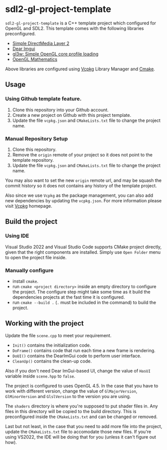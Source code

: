 # sdl2-gl-project-template

`sdl2-gl-project-template` is a C++ template project which configured for OpenGL and SDL2. This template comes with the following libraries preconfigured.

* [Simple DirectMedia Layer 2](http://libsdl.org/)
* [Dear Imgui](https://github.com/ocornut/imgui)
* [gl3w: Simple OpenGL core profile loading](https://github.com/skaslev/gl3w)
* [OpenGL Mathematics](https://github.com/g-truc/glm)

Above libraries are configured using [Vcpkg](https://github.com/microsoft/vcpkg) Library Manager and [Cmake](https://cmake.org/). 

## Usage

### Using Github template feature.

1. Clone this repository into your Github account.
2. Create a new project on Github with this project template.
3. Update the file `vcpkg.json` and `CMakeLists.txt` file to change the project name.

### Manual Repository Setup

1. Clone this repository.
2. Remove the `origin` remote of your project so it does not point to the template repository.
3. Update the file `vcpkg.json` and `CMakeLists.txt` file to change the project name.

You may also want to set the new `origin` remote url, and may be squash the commit history so it does not contains any history of the template project.

Also since we use `Vcpkg` as the package management, you can also add new dependencies by updating the `vcpkg.json`. For more information please visit [Vcpkg](https://github.com/microsoft/vcpkg) homepage.

## Build the project

### Using IDE

Visual Studio 2022 and Visual Studio Code supports CMake project directly, given that the right components are installed. Simply use `Open Folder` menu to open the project file inside.

### Manually configure
* install `cmake`.
* run `cmake <project directory>` inside an empty directory to configure the project. The configure step might take some time as it build the dependencies projects at the fast time it is configured. 
* run `cmake --build .` (`.` must be included in the command) to build the project.

## Working with the project

Update the file `scene.cpp` to meet your requirement. 

* `Init()` contains the initialization code.
* `DoFrame()` contains code that run each time a new frame is rendering.
* `DoUI()` contains the DearImGui code to perform user interface.
* `CleanUp()` contains the clean-up code.

Also if you don't need Dear ImGui-based UI, change the value of `HasUI` variable inside `scene.hpp` to `false`.

The project is configured to uses OpenGL 4.5. In the case that you have to work with different version, change the value of `GlMajorVersion`, `GlMinorVersion` and `GlslVersion` to the version you are using.

The `shaders` directory is where you're supposed to put shader files in. Any files in this directory will be copied to the build directory. This is preconfigured inside the `CMakeLists.txt` and can be changed or removed.

Last but not least, in the case that you need to add more file into the project, update the `CMakeLists.txt` file to accomodate those new files. If you're using VS2022, the IDE will be doing that for you (unless it can't figure out how).
